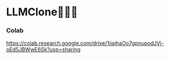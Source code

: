 # LLMClone👨🏻🤖

### Colab
https://colab.research.google.com/drive/1iiajhaOo7gpnupodJVj-oEd5JBWwE6Sk?usp=sharing
